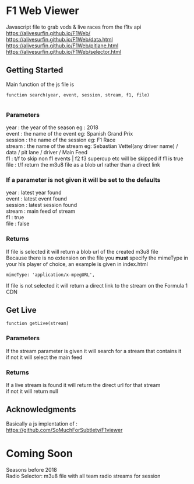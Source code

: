# F1 Web Viewer
Javascript file to grab vods & live races from the f1tv api <br/>
https://alivesurfin.github.io/F1Web/ <br/>
https://alivesurfin.github.io/F1Web/data.html <br/>
https://alivesurfin.github.io/F1Web/pitlane.html <br/>
https://alivesurfin.github.io/F1Web/selector.html <br/>


## Getting Started
Main function of the js file is 
```
function search(year, event, session, stream, f1, file) 


```
### Parameters
year    : the year of the season eg : 2018 <br/>
event   : the name of the event eg: Spanish Grand Prix <br/>
session : the name of the session eg: F1 Race <br/>
stream  : the name of the stream eg: Sebastian Vettel(any driver name) / data / pit lane / driver / Main Feed <br/>
f1      : t/f to skip non f1 events | f2 f3 supercup etc will be skipped if f1 is true <br/>
file    : t/f return the m3u8 file as a blob url rather than a direct link <br/>


### If a parameter is not given it will be set to the defaults 
year    : latest year found <br/>
event   : latest event found <br/>
session : latest session found <br/>
stream  : main feed of stream <br/>
f1      : true <br/>
file    : false <br/>


### Returns
If file is selected it will return a blob url of the created m3u8 file <br/>
Because there is no extension on the file you **must** specify the mimeType in your hls player of choice, an example is given in index.html <br/>
```
mimeType: 'application/x-mpegURL',
```

If file is not selected it will return a direct link to the stream on the Formula 1 CDN <br/>

## Get Live
```
function getLive(stream)
```
### Parameters
If the stream parameter is given it will search for a stream that contains it <br/>
if not it will select the main feed<br/>
### Returns 
If a live stream is found it will return the direct url for that stream <br/>
if not it will return null <br/>


## Acknowledgments
Basically a js implentation of : https://github.com/SoMuchForSubtlety/F1viewer <br/>




# Coming Soon
Seasons before 2018 <br/>
Radio Selector: m3u8 file with all team radio streams for session <br/>

